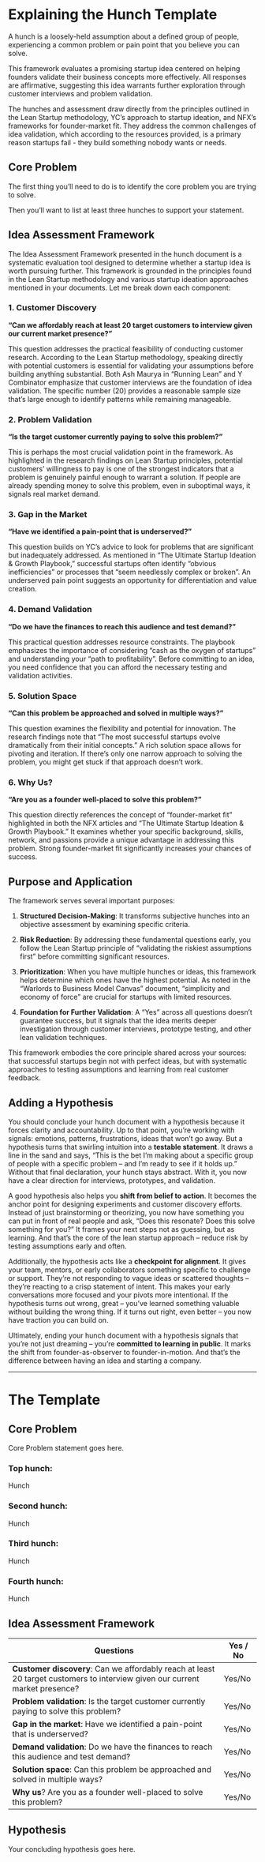 # Explaining the Hunch Template

A hunch is a loosely-held assumption about a defined group of people, experiencing a common problem or pain point that you believe you can solve.

This framework evaluates a promising startup idea centered on helping founders validate their business concepts more effectively. All responses are affirmative, suggesting this idea warrants further exploration through customer interviews and problem validation.

The hunches and assessment draw directly from the principles outlined in the Lean Startup methodology, YC’s approach to startup ideation, and NFX’s frameworks for founder-market fit. They address the common challenges of idea validation, which according to the resources provided, is a primary reason startups fail - they build something nobody wants or needs.

## Core Problem

The first thing you’ll need to do is to identify the core problem you are trying to solve.

Then you’ll want to list at least three hunches to support your statement.

## Idea Assessment Framework

The Idea Assessment Framework presented in the hunch document is a systematic evaluation tool designed to determine whether a startup idea is worth pursuing further. This framework is grounded in the principles found in the Lean Startup methodology and various startup ideation approaches mentioned in your documents. Let me break down each component:

### 1. Customer Discovery

**“Can we affordably reach at least 20 target customers to interview given our current market presence?”**

This question addresses the practical feasibility of conducting customer research. According to the Lean Startup methodology, speaking directly with potential customers is essential for validating your assumptions before building anything substantial. Both Ash Maurya in “Running Lean” and Y Combinator emphasize that customer interviews are the foundation of idea validation. The specific number (20) provides a reasonable sample size that’s large enough to identify patterns while remaining manageable.

### 2. Problem Validation

**“Is the target customer currently paying to solve this problem?”**

This is perhaps the most crucial validation point in the framework. As highlighted in the research findings on Lean Startup principles, potential customers’ willingness to pay is one of the strongest indicators that a problem is genuinely painful enough to warrant a solution. If people are already spending money to solve this problem, even in suboptimal ways, it signals real market demand.

### 3. Gap in the Market

**“Have we identified a pain-point that is underserved?”**

This question builds on YC’s advice to look for problems that are significant but inadequately addressed. As mentioned in “The Ultimate Startup Ideation & Growth Playbook,” successful startups often identify “obvious inefficiencies” or processes that “seem needlessly complex or broken”. An underserved pain point suggests an opportunity for differentiation and value creation.

### 4. Demand Validation

**“Do we have the finances to reach this audience and test demand?”**

This practical question addresses resource constraints. The playbook emphasizes the importance of considering “cash as the oxygen of startups” and understanding your “path to profitability”. Before committing to an idea, you need confidence that you can afford the necessary testing and validation activities.

### 5. Solution Space

**“Can this problem be approached and solved in multiple ways?”**

This question examines the flexibility and potential for innovation. The research findings note that “The most successful startups evolve dramatically from their initial concepts.” A rich solution space allows for pivoting and iteration. If there’s only one narrow approach to solving the problem, you might get stuck if that approach doesn’t work.

### 6. Why Us?

**“Are you as a founder well-placed to solve this problem?”**

This question directly references the concept of “founder-market fit” highlighted in both the NFX articles and “The Ultimate Startup Ideation & Growth Playbook.” It examines whether your specific background, skills, network, and passions provide a unique advantage in addressing this problem. Strong founder-market fit significantly increases your chances of success.

## Purpose and Application

The framework serves several important purposes:

1.  **Structured Decision-Making**: It transforms subjective hunches into an objective assessment by examining specific criteria.

2.  **Risk Reduction**: By addressing these fundamental questions early, you follow the Lean Startup principle of “validating the riskiest assumptions first” before committing significant resources.

3.  **Prioritization**: When you have multiple hunches or ideas, this framework helps determine which ones have the highest potential. As noted in the “Warlords to Business Model Canvas” document, “simplicity and economy of force” are crucial for startups with limited resources.

4.  **Foundation for Further Validation**: A “Yes” across all questions doesn’t guarantee success, but it signals that the idea merits deeper investigation through customer interviews, prototype testing, and other lean validation techniques.

This framework embodies the core principle shared across your sources: that successful startups begin not with perfect ideas, but with systematic approaches to testing assumptions and learning from real customer feedback.

## Adding a Hypothesis

You should conclude your hunch document with a hypothesis because it forces clarity and accountability. Up to that point, you’re working with signals: emotions, patterns, frustrations, ideas that won’t go away. But a hypothesis turns that swirling intuition into a **testable statement**. It draws a line in the sand and says, “This is the bet I’m making about a specific group of people with a specific problem – and I’m ready to see if it holds up.” Without that final declaration, your hunch stays abstract. With it, you now have a clear direction for interviews, prototypes, and validation.

A good hypothesis also helps you **shift from belief to action**. It becomes the anchor point for designing experiments and customer discovery efforts. Instead of just brainstorming or theorizing, you now have something you can put in front of real people and ask, “Does this resonate? Does this solve something for you?” It frames your next steps not as guessing, but as learning. And that’s the core of the lean startup approach – reduce risk by testing assumptions early and often.

Additionally, the hypothesis acts like a **checkpoint for alignment**. It gives your team, mentors, or early collaborators something specific to challenge or support. They’re not responding to vague ideas or scattered thoughts – they’re reacting to a crisp statement of intent. This makes your early conversations more focused and your pivots more intentional. If the hypothesis turns out wrong, great – you’ve learned something valuable without building the wrong thing. If it turns out right, even better – you now have traction you can build on.

Ultimately, ending your hunch document with a hypothesis signals that you’re not just dreaming – you’re **committed to learning in public**. It marks the shift from founder-as-observer to founder-in-motion. And that’s the difference between having an idea and starting a company.

- - -

# The Template

## Core Problem

Core Problem statement goes here.

### Top hunch:

Hunch

### Second hunch:

Hunch

### Third hunch:

Hunch

### Fourth hunch:

Hunch

## Idea Assessment Framework

| Questions                                                                                                                    | Yes / No |
|------------------------------------------------------------------------------------------------------------------------------|----------|
| **Customer discovery**: Can we affordably reach at least 20 target customers to interview given our current market presence? | Yes/No   |
| **Problem validation**: Is the target customer currently paying to solve this problem?                                       | Yes/No   |
| **Gap in the market**: Have we identified a pain-point that is underserved?                                                  | Yes/No   |
| **Demand validation**: Do we have the finances to reach this audience and test demand?                                       | Yes/No   |
| **Solution space**: Can this problem be approached and solved in multiple ways?                                              | Yes/No   |
| **Why us**? Are you as a founder well-placed to solve this problem?                                                          | Yes/No   |

## Hypothesis

Your concluding hypothesis goes here.